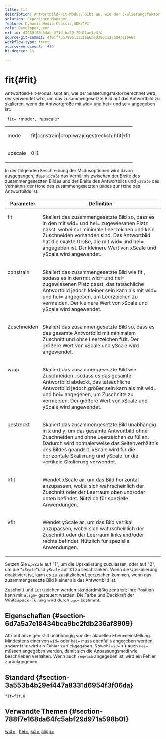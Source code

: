 ```yaml
---
title: fit
description: Antwortbild-Fit-Modus. Gibt an, wie der Skalierungsfaktor berechnet wird, der verwendet wird, um das zusammengesetzte Bild auf das Antwortbild zu skalieren, wenn die Antwortgröße mit wid= und hei= und scl= angegeben ist.
solution: Experience Manager
feature: Dynamic Media Classic,SDK/API
role: Developer,User
exl-id: d2939f86-5dab-471d-ba59-70d91ae1e4fd
source-git-commit: 4f81f755789613222a66bed2961117604ae19e62
workflow-type: tm+mt
source-wordcount: '490'
ht-degree: 1%

---
```


# fit{#fit}

Antwortbild-Fit-Modus. Gibt an, wie der Skalierungsfaktor berechnet wird, der verwendet wird, um das zusammengesetzte Bild auf das Antwortbild zu skalieren, wenn die Antwortgröße mit wid= und hei= und scl= angegeben ist.

` fit= *`mode`*, *`upscale`*`

<table id="simpletable_50FBDC6B7CB2448891DD0F491DEB5ACF"> 
 <tr class="strow"> 
  <td class="stentry"> <p> <span class="codeph"> <span class="varname"> mode </span> </span> </p> </td> 
  <td class="stentry"> <p> <span class="codeph"> fit|constrain|crop|wrap|gestreckch|hfit|vfit </span> </p> </td> 
 </tr> 
 <tr class="strow"> 
  <td class="stentry"> <p> <span class="codeph"> <span class="varname"> upscale </span> </span> </p> </td> 
  <td class="stentry"> <p> <span class="codeph"> 0|1 </span> </p> </td> 
 </tr> 
</table>

In der folgenden Beschreibung der Modusoptionen wird davon ausgegangen, dass *`xScale`* das Verhältnis zwischen der Breite des zusammengesetzten Bildes und der Breite des Antwortbilds und *`yScale`* das Verhältnis der Höhe des zusammengesetzten Bildes zur Höhe des Antwortbilds ist.

<table id="table_33408ECA9D164AFAA249F8589060545E"> 
 <thead> 
  <tr> 
   <th colname="col1" class="entry"> Parameter </th> 
   <th colname="col2" class="entry"> Definition </th> 
  </tr> 
 </thead>
 <tbody> 
  <tr valign="top"> 
   <td colname="col1"> <p> <span class="codeph"> fit </span> </p> </td> 
   <td colname="col2"> <p>Skaliert das zusammengesetzte Bild so, dass es in den mit <span class="codeph"> wid= </span> und <span class="codeph"> hei= </span> zugewiesenen Platz passt, wobei nur minimale Leerzeichen und kein Zuschneiden vorhanden sind. Das Antwortbild hat die exakte Größe, die mit <span class="codeph"> wid= </span> und <span class="codeph"> hei= </span> angegeben ist. Der kleinere Wert von <span class="varname"> xScale </span> und <span class="varname"> yScale </span> wird angewendet. </p> </td> 
  </tr> 
  <tr valign="top"> 
   <td colname="col1"> <p> <span class="codeph"> constrain </span> </p> </td> 
   <td colname="col2"> <p>Skaliert das zusammengesetzte Bild wie <span class="codeph"> fit </span>, sodass es in den mit <span class="codeph"> wid= </span> und <span class="codeph"> hei= </span> zugewiesenen Platz passt, das tatsächliche Antwortbild jedoch kleiner sein kann als mit <span class="codeph"> wid= </span> und <span class="codeph"> hei= </span> angegeben, um Leerzeichen zu vermeiden. Der kleinere Wert von <span class="varname"> xScale </span> und <span class="varname"> yScale </span> wird angewendet. </p> </td> 
  </tr> 
  <tr valign="top"> 
   <td colname="col1"> <p> <span class="codeph"> Zuschneiden </span> </p> </td> 
   <td colname="col2"> <p>Skaliert das zusammengesetzte Bild so, dass es das gesamte Antwortbild mit minimalem Zuschnitt und ohne Leerzeichen füllt. Der größere Wert von <span class="varname"> xScale </span> und <span class="varname"> yScale </span> wird angewendet. </p> </td> 
  </tr> 
  <tr valign="top"> 
   <td colname="col1"> <p> <span class="codeph"> wrap </span> </p> </td> 
   <td colname="col2"> <p>Skaliert das zusammengesetzte Bild wie <span class="codeph"> Zuschneiden </span>, sodass es das gesamte Antwortbild abdeckt, das tatsächliche Antwortbild jedoch größer sein kann als mit <span class="codeph"> wid= </span> und <span class="codeph"> hei= </span> angegeben, um Zuschnitte zu vermeiden. Der größere Wert von <span class="varname"> xScale </span> und <span class="varname"> yScale </span> wird angewendet. </p> </td> 
  </tr> 
  <tr valign="top"> 
   <td colname="col1"> <p> <span class="codeph"> gestreckt </span> </p> </td> 
   <td colname="col2"> <p>Skaliert das zusammengesetzte Bild unabhängig in x und y, um das gesamte Antwortbild ohne Zuschneiden und ohne Leerzeichen zu füllen. Dadurch wird normalerweise das Seitenverhältnis des Bildes geändert. <span class="varname"> xScale </span> wird für die horizontale Skalierung und <span class="varname"> yScale </span> für die vertikale Skalierung verwendet. </p> </td> 
  </tr> 
  <tr valign="top"> 
   <td colname="col1"> <p> <span class="codeph"> hfit </span> </p> </td> 
   <td colname="col2"> <p>Wendet <span class="varname"> xScale </span> an, um das Bild horizontal anzupassen, wobei sich wahrscheinlich der Zuschnitt oder der Leerraum oben und/oder unten befindet. Nützlich für spezielle Anwendungen. </p> </td> 
  </tr> 
  <tr valign="top"> 
   <td colname="col1"> <p> <span class="codeph"> vfit </span> </p> </td> 
   <td colname="col2"> <p>Wendet <span class="varname"> yScale </span> an, um das Bild vertikal anzupassen, wobei sich wahrscheinlich der Zuschnitt oder der Leerraum links und/oder rechts befindet. Nützlich für spezielle Anwendungen. </p> </td> 
  </tr> 
 </tbody> 
</table>

Setzen Sie *`upscale`* auf &quot;1&quot;, um die Upskalierung zuzulassen, oder auf &quot;0&quot;, um die *`xScale`*und *`yScale`* auf 1:1 zu beschränken. Wenn die Upskalierung deaktiviert ist, kann es zu zusätzlichen Leerzeichen kommen, wenn das zusammengesetzte Bild kleiner als das Antwortbild ist.

Zuschnitt und Leerzeichen werden standardmäßig zentriert; ihre Position kann mit `align=` gesteuert werden. Die Farbe und Deckkraft der Whitespace-Füllung wird durch `bgc=` bestimmt.

## Eigenschaften {#section-6d7a5a7e18434bca9bc2fdb236af8909}

Attribut anzeigen. Gilt unabhängig von der aktuellen Ebeneneinstellung. Mindestens einer von `wid=` oder `hei=` muss ebenfalls angegeben werden, andernfalls wird ein Fehler zurückgegeben. Sowohl `wid=` als auch `hei=` müssen angegeben werden, damit sich die Anpassungsmodi wie beschrieben verhalten. Wenn auch `req=tmb` angegeben ist, wird ein Fehler zurückgegeben.

## Standard {#section-3a553b4b29ef447a8331d6954f3f06da}

`fit=fit,0`

## Verwandte Themen {#section-788f7e168da64fc5abf29d971a598b01}

[wid=](../../../../../is-api/http-ref/image-serving-api-ref/c-http-protocol-reference/c-command-reference/r-is-http-wid.md#reference-bfeadcb67bf4485f851eb21345527e47) , [hei=](../../../../../is-api/http-ref/image-serving-api-ref/c-http-protocol-reference/c-command-reference/r-is-http-hei.md#reference-6d6f556ccc0e4b98a815e8a5c1944a96), [scl=](../../../../../is-api/http-ref/image-serving-api-ref/c-http-protocol-reference/c-command-reference/r-scl.md#reference-b2a74e493d0d407e98fe350551ba3fcc), [align=](../../../../../is-api/http-ref/image-serving-api-ref/c-http-protocol-reference/c-command-reference/r-align.md#reference-b7d6b87c75124d78884f916dd6544bc7)
